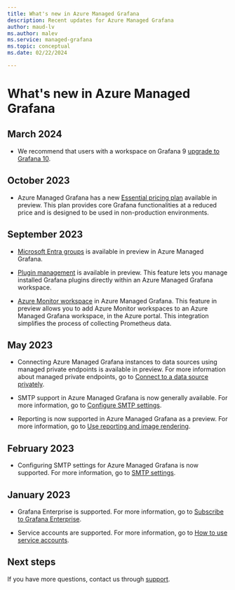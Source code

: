 ```yaml
---
title: What's new in Azure Managed Grafana
description: Recent updates for Azure Managed Grafana
author: maud-lv
ms.author: malev
ms.service: managed-grafana
ms.topic: conceptual
ms.date: 02/22/2024

---
```


# What's new in Azure Managed Grafana

## March 2024

* We recommend that users with a workspace on Grafana 9 [upgrade to Grafana 10](how-to-upgrade-grafana-10.md).

## October 2023

* Azure Managed Grafana has a new [Essential pricing plan](overview.md#service-tiers) available in preview. This plan provides core Grafana functionalities at a reduced price and is designed to be used in non-production environments.

## September 2023

* [Microsoft Entra groups](how-to-sync-teams-with-azure-ad-groups.md) is available in preview in Azure Managed Grafana.

* [Plugin management](how-to-manage-plugins.md) is available in preview. This feature lets you manage installed Grafana plugins directly within an Azure Managed Grafana workspace.

* [Azure Monitor workspace](how-to-connect-azure-monitor-workspace.md) in Azure Managed Grafana. This feature in preview allows you to add Azure Monitor workspaces to an Azure Managed Grafana workspace, in the Azure portal. This integration simplifies the process of collecting Prometheus data.

## May 2023

* Connecting Azure Managed Grafana instances to data sources using managed private endpoints is available in preview. For more information about managed private endpoints, go to [Connect to a data source privately](how-to-connect-to-data-source-privately.md).

* SMTP support in Azure Managed Grafana is now generally available. For more information, go to [Configure SMTP settings](how-to-smtp-settings.md).

* Reporting is now supported in Azure Managed Grafana as a preview. For more information, go to [Use reporting and image rendering](how-to-use-reporting-and-image-rendering.md).

## February 2023

* Configuring SMTP settings for Azure Managed Grafana is now supported. For more information, go to [SMTP settings](how-to-smtp-settings.md).

## January 2023

* Grafana Enterprise is supported. For more information, go to [Subscribe to Grafana Enterprise](how-to-grafana-enterprise.md).

* Service accounts are supported. For more information, go to [How to use service accounts](how-to-service-accounts.md).

## Next steps

If you have more questions, contact us through [support](https://azure.microsoft.com/support/options/).
